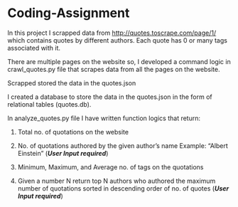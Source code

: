 # Coding-Assignment
In this project I scrapped data from http://quotes.toscrape.com/page/1/ which contains quotes by different authors. Each quote has 0 or many tags associated with it.

There are multiple pages on the website so, I developed a command logic in crawl_quotes.py file that scrapes data from all the pages on the website.

Scrapped stored the data in the quotes.json

I created a database to store the data in the quotes.json in the form of relational tables (quotes.db).

In analyze_quotes.py file I have written function logics that return:

1. Total no. of quotations on the website

2. No. of quotations authored by the given author’s name Example: “Albert Einstein” (***User Input required***)

3. Minimum, Maximum, and Average no. of tags on the quotations

4. Given a number N return top N authors who authored the maximum number of quotations sorted in descending order of no. of quotes (***User Input required***)
